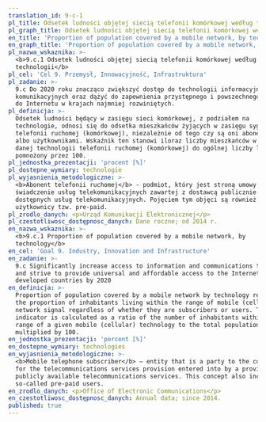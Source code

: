 ```yaml
---
translation_id: 9-c-1
pl_title: Odsetek ludności objętej siecią telefonii komórkowej według technologii
pl_graph_title: Odsetek ludności objętej siecią telefonii komórkowej według technologii
en_title: 'Proportion of population covered by a mobile network, by technology'
en_graph_title: 'Proportion of population covered by a mobile network, by technology'
pl_nazwa_wskaznika: >-
  <b>9.c.1 Odsetek ludności objętej siecią telefonii komórkowej według
  technologii</b>
pl_cel: 'Cel 9. Przemysł, Innowacyjność, Infrastruktura'
pl_zadanie: >-
  9.c Do 2020 roku znacząco zwiększyć dostęp do technologii informacyjnych i
  komunikacyjnych oraz dążyć do zapewnienia przystępnego i powszechnego dostępu
  do Internetu w krajach najmniej rozwiniętych.
pl_definicja: >-
  Odsetek ludności będący w zasięgu sieci komórkowej, z podziałem na
  technologie, odnosi się do odsetka mieszkańców żyjących w zasięgu sygnału
  telefonii ruchomej (komórkowej), niezależnie od tego czy są oni abonentami
  albo użytkownikami. Wskaźnik ten stanowi iloraz liczby mieszkańców w zasięgu
  danej technologii telefonii ruchomej (komórkowej) do ogólnej liczby ludności
  pomnożony przez 100.
pl_jednostka_prezentacji: 'procent [%]'
pl_dostepne_wymiary: technologie
pl_wyjasnienia_metodologiczne: >-
  <b>Abonent telefonii ruchomej</b> - podmiot, który jest stroną umowy o
  świadczenie usług telekomunikacyjnych zawartej z dostawcą publicznie
  dostępnych usług telekomunikacyjnych. Pojęciem tym objęci są również
  użytkownicy tzw. pre-paid.
pl_zrodlo_danych: <p>Urząd Komunikacji Elektronicznej</p>
pl_czestotliwosc_dostępnosc_danych: Dane roczne; od 2014 r.
en_nazwa_wskaznika: >-
  <b>9.c.1 Proportion of population covered by a mobile network, by
  technology</b>
en_cel: 'Goal 9. Industry, Innovation and Infrastructure'
en_zadanie: >-
  9.c Significantly increase access to information and communications technology
  and strive to provide universal and affordable access to the Internet in least
  developed countries by 2020
en_definicja: >-
  Proportion of population covered by a mobile network by technology refers to
  the proportion of inhabitants living within the range of mobile (cellular)
  network signal regardless of whether they are subscribers or users. The
  indicator is calculated as a ratio of the number of inhabitants within the
  range of a given mobile (cellular) technology to the total population
  multiplied by 100.
en_jednostka_prezentacji: 'percent [%]'
en_dostepne_wymiary: technologies
en_wyjasnienia_metodologiczne: >-
  <b>Mobile telephone subscriber</b> – entity that is a party to the contract
  for the telecommunications services provision entered into by a provider of
  publicly available telecommunications services. This concept also includes the
  so-called pre-paid users.
en_zrodlo_danych: <p>Office of Electronic Communications</p>
en_czestotliwosc_dostępnosc_danych: Annual data; since 2014.
published: true
---
```

